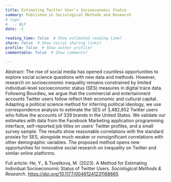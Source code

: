 ```yaml
---
title: Estimating Twitter User's Socioeconomic Status
summary: Published in Sociological Methods and Research
# tags:
#   - NLP
date: -1

reading_time: false  # Show estimated reading time?
share: false  # Show social sharing links?
profile: false  # Show author profile?
commentable: false  # Show comments?

---
```

Abstract: The rise of social media has opened countless opportunities to explore social science questions with new data and methods. However, research on socioeconomic inequality remains constrained by limited individual-level socioeconomic status (SES) measures in digital trace data. Following Bourdieu, we argue that the commercial and entertainment accounts Twitter users follow reflect their economic and cultural capital. Adapting a political science method for inferring political ideology, we use correspondence analysis to estimate the SES of 3,482,652 Twitter users who follow the accounts of 339 brands in the United States. We validate our estimates with data from the Facebook Marketing application programming interface, self-reported job titles on users’ Twitter profiles, and a small survey sample. The results show reasonable correlations with the standard proxies for SES, alongside much weaker or nonsignificant correlations with other demographic variables. The proposed method opens new opportunities for innovative social research on inequality on Twitter and similar online platforms.

Full article: He, Y., & Tsvetkova, M. (2023). A Method for Estimating Individual Socioeconomic Status of Twitter Users. _Sociological Methods & Research_. https://doi.org/10.1177/00491241231168665
